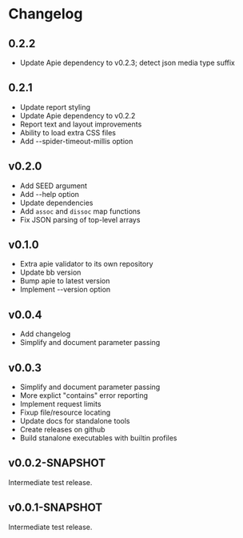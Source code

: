 # Changelog

## 0.2.2
 - Update Apie dependency to v0.2.3; detect json media type suffix

## 0.2.1
 - Update report styling
 - Update Apie dependency to v0.2.2
 - Report text and layout improvements
 - Ability to load extra CSS files
 - Add --spider-timeout-millis option

## v0.2.0

 - Add SEED argument
 - Add --help option
 - Update dependencies
 - Add `assoc` and `dissoc` map functions
 - Fix JSON parsing of top-level arrays

## v0.1.0

 - Extra apie validator to its own repository
 - Update bb version
 - Bump apie to latest version
 - Implement --version option

## v0.0.4

 - Add changelog
 - Simplify and document parameter passing

## v0.0.3

 - Simplify and document parameter passing
 - More explict "contains" error reporting
 - Implement request limits
 - Fixup file/resource locating
 - Update docs for standalone tools
 - Create releases on github
 - Build stanalone executables with builtin profiles

## v0.0.2-SNAPSHOT

Intermediate test release.

## v0.0.1-SNAPSHOT

Intermediate test release.
